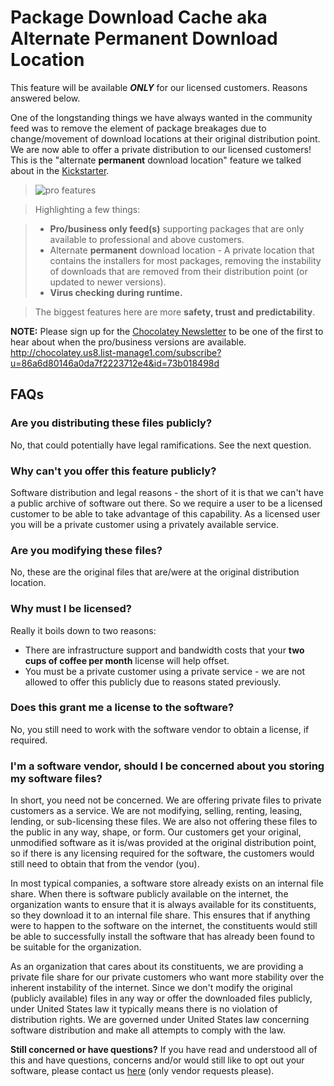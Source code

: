 # Package Download Cache aka Alternate Permanent Download Location
This feature will be available ***ONLY*** for our licensed customers. Reasons answered below.

One of the longstanding things we have always wanted in the community feed was to remove the element of package breakages due to change/movement of download locations at their original distribution point. We are now able to offer a private distribution to our licensed customers! This is the "alternate **permanent** download location" feature we talked about in the [Kickstarter](https://www.kickstarter.com/projects/ferventcoder/chocolatey-the-alternative-windows-store-like-yum/description).

> ![pro features](https://cloud.githubusercontent.com/assets/63502/12588924/a2c8d49e-c420-11e5-93a0-f271b8b7c3e3.png)

> Highlighting a few things:

> * **Pro/business only feed(s)** supporting packages that are only available to professional and above customers. 
> * Alternate **permanent** download location - A private location that contains the installers for most packages, removing the instability of downloads that are removed from their distribution point (or updated to newer versions).
> * **Virus checking during runtime.**

> The biggest features here are more **safety, trust and predictability**.

**NOTE:** Please sign up for the [Chocolatey Newsletter](http://chocolatey.us8.list-manage1.com/subscribe?u=86a6d80146a0da7f2223712e4&id=73b018498d) to be one of the first to hear about when the pro/business versions are available. http://chocolatey.us8.list-manage1.com/subscribe?u=86a6d80146a0da7f2223712e4&id=73b018498d

## FAQs
### Are you distributing these files publicly?
No, that could potentially have legal ramifications. See the next question.

### Why can't you offer this feature publicly?
Software distribution and legal reasons - the short of it is that we can't have a public archive of software out there. So we require a user to be a licensed customer to be able to take advantage of this capability. As a licensed user you will be a private customer using a privately available service.

### Are you modifying these files?
No, these are the original files that are/were at the original distribution location.

### Why must I be licensed? 
Really it boils down to two reasons:

* There are infrastructure support and bandwidth costs that your **two cups of coffee per month** license will help offset.
* You must be a private customer using a private service - we are not allowed to offer this publicly due to reasons stated previously.

### Does this grant me a license to the software?
No, you still need to work with the software vendor to obtain a license, if required. 

### I'm a software vendor, should I be concerned about you storing my software files?
In short, you need not be concerned. We are offering private files to private customers as a service. We are not modifying, selling, renting, leasing, lending, or sub-licensing these files. We are also not offering these files to the public in any way, shape, or form. Our customers get your original, unmodified software as it is/was provided at the original distribution point, so if there is any licensing required for the software, the customers would still need to obtain that from the vendor (you).

In most typical companies, a software store already exists on an internal file share. When there is software publicly available on the internet, the organization wants to ensure that it is always available for its constituents, so they download it to an internal file share. This ensures that if anything were to happen to the software on the internet, the constituents would still be able to successfully install the software that has already been found to be suitable for the organization.

As an organization that cares about its constituents, we are providing a private file share for our private customers who want more stability over the inherent instability of the internet. Since we don't modify the original (publicly available) files in any way or offer the downloaded files publicly, under United States law it typically means there is no violation of distribution rights. We are governed under United States law concerning software distribution and make all attempts to comply with the law. 

**Still concerned or have questions?** If you have read and understood all of this and have questions, concerns and/or would still like to opt out your software, please contact us <a href="mailto:chocolateywebadmin at googlegroups dot com?subject=[Insert Your Software Name Here] - Chocolatey Community Feed Caching&body=Please fill in details of your request (remember to include the package page url, and the software name). Please remember to change the to address to a valid email address.">here</a> (only vendor requests please).